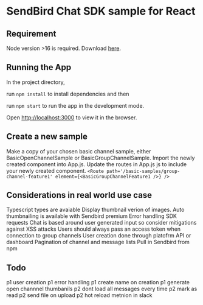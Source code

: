 # SendBird Chat SDK sample for React

## Requirement

Node version >16 is required. Download [here](https://nodejs.org/en/).

## Running the App

In the project directory, 

run `npm install` to install dependencies and then

run `npm start` to run the app in the development mode.

Open [http://localhost:3000](http://localhost:3000) to view it in the browser.

## Create a new sample
Make a copy of your chosen basic channel sample, either BasicOpenChannelSample or BasicGroupChannelSample.
Import the newly created component into App.js.
Update the routes in App.js js to include your newly created component.
`<Route path='/basic-samples/group-channel-feature1' element={<BasicGroupChannelFeature1 />} />`

## Considerations in real world use case
Typescript types are avaiable 
Display thumbnail verion of images. Auto thumbnailing is available with Sendbird premium
Error handling SDK requests
Chat is based around user generated input so consider mitigations against XSS attacks
Users should always pass an access token when connection to group channels 
User creation done through platofrm API or dashboard
Pagination of channel and message lists
Pull in Sendbird from npm


## Todo
p1 user creation
p1 error handling
p1 create name on creation
p1 generate open channnel thumbanils
p2 dont load all messages every time
p2 mark as read
p2 send file on upload
p2 hot reload metnion in slack

